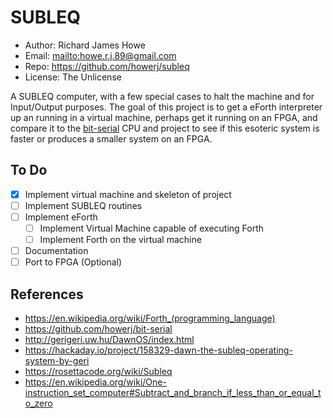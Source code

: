 # SUBLEQ

* Author: Richard James Howe
* Email: <mailto:howe.r.j.89@gmail.com>
* Repo: <https://github.com/howerj/subleq>
* License: The Unlicense

A SUBLEQ computer, with a few special cases to halt the machine and
for Input/Output purposes. The goal of this project is to get a eForth
interpreter up an running in a virtual machine, perhaps get it running
on an FPGA, and compare it to the [bit-serial](https://github.com/howerj/bit-serial)
CPU and project to see if this esoteric system is faster or produces a
smaller system on an FPGA.

## To Do

* [x] Implement virtual machine and skeleton of project
* [ ] Implement SUBLEQ routines
* [ ] Implement eForth
  - [ ] Implement Virtual Machine capable of executing Forth
  - [ ] Implement Forth on the virtual machine
* [ ] Documentation
* [ ] Port to FPGA (Optional)

## References

* <https://en.wikipedia.org/wiki/Forth_(programming_language)>
* <https://github.com/howerj/bit-serial>
* <http://gerigeri.uw.hu/DawnOS/index.html>
* <https://hackaday.io/project/158329-dawn-the-subleq-operating-system-by-geri>
* <https://rosettacode.org/wiki/Subleq>
* <https://en.wikipedia.org/wiki/One-instruction_set_computer#Subtract_and_branch_if_less_than_or_equal_to_zero>

